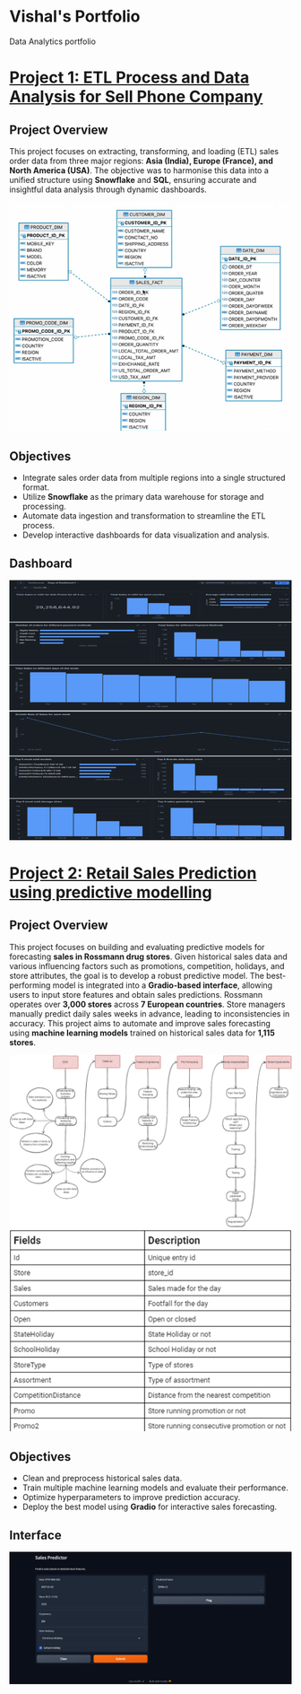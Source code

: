 # Vishal's Portfolio
Data Analytics portfolio

# <ins>[Project 1: ETL Process and Data Analysis for Sell Phone Company](https://github.com/vslsoni/SQL-Sales-Project-Snowflake)</ins>
## Project Overview
This project focuses on extracting, transforming, and loading (ETL) sales order data from three major regions: **Asia (India), Europe (France), and North America (USA)**. The objective was to harmonise this data into a unified structure using **Snowflake** and **SQL**, ensuring accurate and insightful data analysis through dynamic dashboards.

![](/images/image001.png)

## Objectives
- Integrate sales order data from multiple regions into a single structured format.
- Utilize **Snowflake** as the primary data warehouse for storage and processing.
- Automate data ingestion and transformation to streamline the ETL process.
- Develop interactive dashboards for data visualization and analysis.

## Dashboard
![](/images/Picture1.png)

# <ins>[Project 2: Retail Sales Prediction using predictive modelling](https://github.com/vslsoni/Python-sales-predictive-modelling)</ins>
## Project Overview
This project focuses on building and evaluating predictive models for forecasting **sales in Rossmann drug stores**. Given historical sales data and various influencing factors such as promotions, competition, holidays, and store attributes, the goal is to develop a robust predictive model. The best-performing model is integrated into a **Gradio-based interface**, allowing users to input store features and obtain sales predictions.
Rossmann operates over **3,000 stores** across **7 European countries**. Store managers manually predict daily sales weeks in advance, leading to inconsistencies in accuracy. This project aims to automate and improve sales forecasting using **machine learning models** trained on historical sales data for **1,115 stores**.

![](/images/Picture2.png)
![](/images/Picture3.png)
## Objectives
- Clean and preprocess historical sales data.
- Train multiple machine learning models and evaluate their performance.
- Optimize hyperparameters to improve prediction accuracy.
- Deploy the best model using **Gradio** for interactive sales forecasting.

## Interface
![](/images/Picture4.png)
